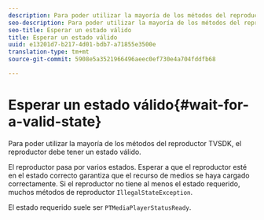```yaml
---
description: Para poder utilizar la mayoría de los métodos del reproductor TVSDK, el reproductor debe tener un estado válido.
seo-description: Para poder utilizar la mayoría de los métodos del reproductor TVSDK, el reproductor debe tener un estado válido.
seo-title: Esperar un estado válido
title: Esperar un estado válido
uuid: e13201d7-b217-4d01-bdb7-a71855e3500e
translation-type: tm+mt
source-git-commit: 5908e5a3521966496aeec0ef730e4a704fddfb68

---
```



# Esperar un estado válido{#wait-for-a-valid-state}

Para poder utilizar la mayoría de los métodos del reproductor TVSDK, el reproductor debe tener un estado válido.

El reproductor pasa por varios estados. Esperar a que el reproductor esté en el estado correcto garantiza que el recurso de medios se haya cargado correctamente. Si el reproductor no tiene al menos el estado requerido, muchos métodos de reproductor `IllegalStateException`.

El estado requerido suele ser `PTMediaPlayerStatusReady`.

